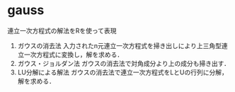 # gauss
連立一次方程式の解法をRを使って表現

1. ガウスの消去法
  入力されたn元連立一次方程式を掃き出しにより上三角型連立一次方程式に変換し，解を求める．
2. ガウス・ジョルダン法
  ガウスの消去法で対角成分より上の成分も掃き出す．
3. LU分解による解法
  ガウスの消去法で連立一次方程式をLとUの行列に分解，解を求める．
